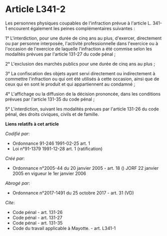 # Article L341-2

Les personnes physiques coupables de l'infraction prévue à l'article L. 341-1 encourent également les peines complémentaires
suivantes :

1° L'interdiction, pour une durée de cinq ans au plus, d'exercer, directement ou par personne interposée, l'activité
professionnelle dans l'exercice ou à l'occasion de l'exercice de laquelle l'infraction a été commise selon les modalités
prévues par l'article 131-27 du code pénal ;

2° L'exclusion des marchés publics pour une durée de cinq ans au plus ;

3° La confiscation des objets ayant servi directement ou indirectement à commettre l'infraction ou qui ont été utilisés à
cette occasion, ainsi que de ceux qui en sont le produit et qui appartiennent au condamné ;

4° L'affichage ou la diffusion de la décision prononcée, dans les conditions prévues par l'article 131-35 du code pénal ;

5° L'interdiction, suivant les modalités prévues par l'article 131-26 du code pénal, des droits civiques, civils et de
famille.

**Liens relatifs à cet article**

_Codifié par_:

  - Ordonnance 91-246 1991-02-25 art. 1
  - Loi n°91-1379 1991-12-28 art. 1 (ratification)

_Créé par_:

  - Ordonnance n°2005-44 du 20 janvier 2005 - art. 18 () JORF 22 janvier 2005 en vigueur le 1er janvier 2006

_Abrogé par_:

  - Ordonnance n°2017-1491 du 25 octobre 2017 - art. 31 (VD)

_Cite_:

  - Code pénal - art. 131-26
  - Code pénal - art. 131-27
  - Code pénal - art. 131-35
  - Code du travail applicable à Mayotte. - art. L341-1
